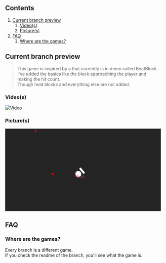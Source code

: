 ## Contents
1. [Current branch preview](#current-branch-preview)
    1. [Video(s)](#videos)
    2. [Picture(s)](#pictures)
2. [FAQ](#faq)
    1. [Where are the games?](#where-are-the-games)


## Current branch preview
> This game is inspired by a that currently is in demo called BeatBlock.
<br> I've added the basics like the block approaching the player and making the hit count.
<br> Though hold blocks and everything else are not added.

### Video(s)
![Video]()

### Picture(s)
![Picture](assets/preview_1.png)

## FAQ

### Where are the games?
Every branch is a different game.
<br> If you check the readme of the branch, you'll see what the game is.
